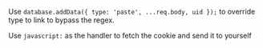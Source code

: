 Use `database.addData({ type: 'paste', ...req.body, uid });` to override type to link to bypass the regex.

Use `javascript:` as the handler to fetch the cookie and send it to yourself
